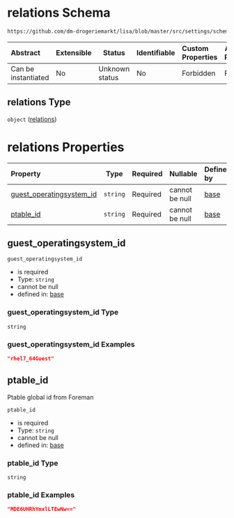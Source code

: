 # relations Schema

```txt
https://github.com/dm-drogeriemarkt/lisa/blob/master/src/settings/schema.json#/properties/operatingsystems/items/properties/relations
```




| Abstract            | Extensible | Status         | Identifiable | Custom Properties | Additional Properties | Access Restrictions | Defined In                                                                               |
| :------------------ | ---------- | -------------- | ------------ | :---------------- | --------------------- | ------------------- | ---------------------------------------------------------------------------------------- |
| Can be instantiated | No         | Unknown status | No           | Forbidden         | Forbidden             | none                | [settings.schema.json\*](../../src/settings/settings.schema.json "open original schema") |

## relations Type

`object` ([relations](settings-properties-operatingsystems-items-properties-relations.md))

# relations Properties

| Property                                              | Type     | Required | Nullable       | Defined by                                                                                                                                                                                                                                                                                      |
| :---------------------------------------------------- | -------- | -------- | -------------- | :---------------------------------------------------------------------------------------------------------------------------------------------------------------------------------------------------------------------------------------------------------------------------------------------- |
| [guest_operatingsystem_id](#guest_operatingsystem_id) | `string` | Required | cannot be null | [base](settings-properties-operatingsystems-items-properties-relations-properties-guest_operatingsystem_id.md "https&#x3A;//github.com/dm-drogeriemarkt/lisa/blob/master/src/settings/schema.json#/properties/operatingsystems/items/properties/relations/properties/guest_operatingsystem_id") |
| [ptable_id](#ptable_id)                               | `string` | Required | cannot be null | [base](settings-properties-operatingsystems-items-properties-relations-properties-ptable_id.md "https&#x3A;//github.com/dm-drogeriemarkt/lisa/blob/master/src/settings/schema.json#/properties/operatingsystems/items/properties/relations/properties/ptable_id")                               |

## guest_operatingsystem_id




`guest_operatingsystem_id`

-   is required
-   Type: `string`
-   cannot be null
-   defined in: [base](settings-properties-operatingsystems-items-properties-relations-properties-guest_operatingsystem_id.md "https&#x3A;//github.com/dm-drogeriemarkt/lisa/blob/master/src/settings/schema.json#/properties/operatingsystems/items/properties/relations/properties/guest_operatingsystem_id")

### guest_operatingsystem_id Type

`string`

### guest_operatingsystem_id Examples

```json
"rhel7_64Guest"
```

## ptable_id

Ptable global id from Foreman


`ptable_id`

-   is required
-   Type: `string`
-   cannot be null
-   defined in: [base](settings-properties-operatingsystems-items-properties-relations-properties-ptable_id.md "https&#x3A;//github.com/dm-drogeriemarkt/lisa/blob/master/src/settings/schema.json#/properties/operatingsystems/items/properties/relations/properties/ptable_id")

### ptable_id Type

`string`

### ptable_id Examples

```json
"MDE6UHRhYmxlLTEwNw=="
```
